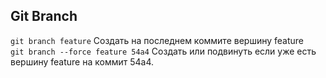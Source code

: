 ## Git Branch
`git branch feature` Создать на последнем коммите вершину feature  
`git branch --force feature 54a4` Создать или подвинуть если уже есть вершину feature на коммит 54a4.  